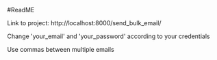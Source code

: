#ReadME

Link to project: http://localhost:8000/send_bulk_email/

Change 'your_email' and 'your_password' according to your credentials

Use commas between multiple emails
